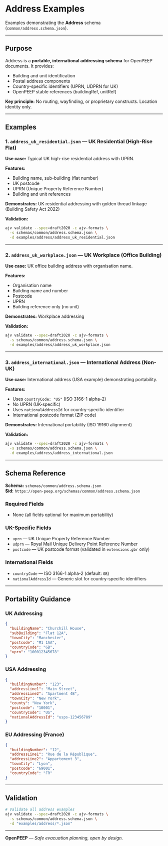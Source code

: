 # Address Examples

Examples demonstrating the **Address** schema (`common/address.schema.json`).

---

## Purpose

Address is a **portable, international addressing schema** for OpenPEEP documents. It provides:
- Building and unit identification
- Postal address components
- Country-specific identifiers (UPRN, UDPRN for UK)
- OpenPEEP stable references (buildingRef, unitRef)

**Key principle:** No routing, wayfinding, or proprietary constructs. Location identity only.

---

## Examples

### 1. `address_uk_residential.json` — UK Residential (High-Rise Flat)

**Use case:** Typical UK high-rise residential address with UPRN.

**Features:**
- Building name, sub-building (flat number)
- UK postcode
- UPRN (Unique Property Reference Number)
- Building and unit references

**Demonstrates:** UK residential addressing with golden thread linkage (Building Safety Act 2022)

**Validation:**
```bash
ajv validate --spec=draft2020 -c ajv-formats \
  -s schemas/common/address.schema.json \
  -d examples/address/address_uk_residential.json
```

---

### 2. `address_uk_workplace.json` — UK Workplace (Office Building)

**Use case:** UK office building address with organisation name.

**Features:**
- Organisation name
- Building name and number
- Postcode
- UPRN
- Building reference only (no unit)

**Demonstrates:** Workplace addressing

**Validation:**
```bash
ajv validate --spec=draft2020 -c ajv-formats \
  -s schemas/common/address.schema.json \
  -d examples/address/address_uk_workplace.json
```

---

### 3. `address_international.json` — International Address (Non-UK)

**Use case:** International address (USA example) demonstrating portability.

**Features:**
- Uses `countryCode: "US"` (ISO 3166-1 alpha-2)
- No UPRN (UK-specific)
- Uses `nationalAddressId` for country-specific identifier
- International postcode format (ZIP code)

**Demonstrates:** International portability (ISO 19160 alignment)

**Validation:**
```bash
ajv validate --spec=draft2020 -c ajv-formats \
  -s schemas/common/address.schema.json \
  -d examples/address/address_international.json
```

---

## Schema Reference

**Schema:** `schemas/common/address.schema.json`  
**$id:** `https://open-peep.org/schemas/common/address.schema.json`

### Required Fields
- None (all fields optional for maximum portability)

### UK-Specific Fields
- `uprn` — UK Unique Property Reference Number
- `udprn` — Royal Mail Unique Delivery Point Reference Number
- `postcode` — UK postcode format (validated in `extensions.gbr` only)

### International Fields
- `countryCode` — ISO 3166-1 alpha-2 (default: `GB`)
- `nationalAddressId` — Generic slot for country-specific identifiers

---

## Portability Guidance

### UK Addressing
```json
{
  "buildingName": "Churchill House",
  "subBuilding": "Flat 12A",
  "townCity": "Manchester",
  "postcode": "M1 1AA",
  "countryCode": "GB",
  "uprn": "100012345678"
}
```

### USA Addressing
```json
{
  "buildingNumber": "123",
  "addressLine1": "Main Street",
  "addressLine2": "Apartment 4B",
  "townCity": "New York",
  "county": "New York",
  "postcode": "10001",
  "countryCode": "US",
  "nationalAddressId": "usps-123456789"
}
```

### EU Addressing (France)
```json
{
  "buildingNumber": "12",
  "addressLine1": "Rue de la République",
  "addressLine2": "Appartement 3",
  "townCity": "Lyon",
  "postcode": "69001",
  "countryCode": "FR"
}
```

---

## Validation

```bash
# Validate all address examples
ajv validate --spec=draft2020 -c ajv-formats \
  -s schemas/common/address.schema.json \
  -d "examples/address/*.json"
```

---

**OpenPEEP** — *Safe evacuation planning, open by design.*

